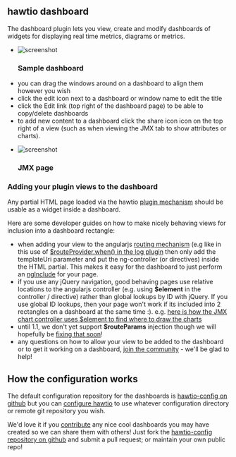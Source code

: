 ## hawtio dashboard

The dashboard plugin lets you view, create and modify dashboards of widgets for displaying real time metrics, diagrams or metrics.

<ul class="thumbnails">
  <li class="span4">
    <div class="thumbnail">
      <img src="https://raw.github.com/hawtio/hawtio/master/website/src/images/screenshots/dashboard.png" alt="screenshot">
      <h3>Sample dashboard</h3>
    </div>
  </li>
</ul>

* you can drag the windows around on a dashboard to align them however you wish
* click the edit icon next to a dashboard or window name to edit the title
* click the Edit link (top right of the dashboard page) to be able to copy/delete dashboards
* to add new content to a dashboard click the share icon <i class="icon-share"></i> icon on the top right of a view (such as when viewing the JMX tab to show attributes or charts).

<ul class="thumbnails">
  <li class="span4">
    <div class="thumbnail">
      <img src="https://raw.github.com/hawtio/hawtio/master/website/src/images/screenshots/jmx.png" alt="screenshot">
      <h3>JMX page</h3>
    </div>
  </li>
</ul>


### Adding your plugin views to the dashboard

Any partial HTML page loaded via the hawtio [plugin mechanism](http://hawt.io/plugins/howPluginsWork.html) should be usable as a widget inside a dashboard.

Here are some developer guides on how to make nicely behaving views for inclusion into a dashboard rectangle:

* when adding your view to the angularjs [routing mechanism](http://docs.angularjs.org/api/ng.$route) (e.g like in this use of [$routeProvider.when() in the log plugin](https://github.com/hawtio/hawtio/blob/master/hawtio-web/src/main/webapp/app/log/js/logPlugin.ts#L5) then only add the templateUri parameter and put the ng-controller (or directives) inside the HTML partial. This makes it easy for the dashboard to just perform an [ngInclude](http://docs.angularjs.org/api/ng.directive:ngInclude) for your page.
* if you use any jQuery navigation, good behaving pages use relative locations to the angularjs controller (e.g. using **$element** in the controller / directive) rather than global lookups by ID with jQuery. If you use global ID lookups, then your page won't work if its included into 2 rectangles on a dashboard at the same time :). e.g. [here is how the JMX chart controller uses $element to find where to draw the charts](https://github.com/hawtio/hawtio/blob/master/hawtio-web/src/main/webapp/app/jmx/js/charts.ts#L2)
* until 1.1, we don't yet support **$routeParams** injection though we will hopefully be [fixing that soon](https://github.com/hawtio/hawtio/issues/146)!
* any questions on how to allow your view to be added to the dashboard or to get it working on a dashboard, [join the community](http://hawt.io/community/index.html) - we'll be glad to help!


## How the configuration works

The default configuration repository for the dashboards is [hawtio-config on github](https://github.com/hawtio/hawtio-config) but you can [configure hawtio](http://hawt.io/configuration/index.html) to use whatever configuration directory or remote git repository you wish.

We'd love it if you [contribute](http://localhost:8000/contributing/index.html) any nice cool dashboards you may have created so we can share them with others! Just fork the  [hawtio-config repository on github](https://github.com/hawtio/hawtio-config) and submit a pull request; or maintain your own public repo!
